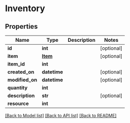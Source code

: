 # Inventory

## Properties
Name | Type | Description | Notes
------------ | ------------- | ------------- | -------------
**id** | **int** |  | [optional] 
**item** | [**Item**](Item.md) |  | [optional] 
**item_id** | **int** |  | 
**created_on** | **datetime** |  | [optional] 
**modified_on** | **datetime** |  | [optional] 
**quantity** | **int** |  | 
**description** | **str** |  | [optional] 
**resource** | **int** |  | 

[[Back to Model list]](../README.md#documentation-for-models) [[Back to API list]](../README.md#documentation-for-api-endpoints) [[Back to README]](../README.md)



